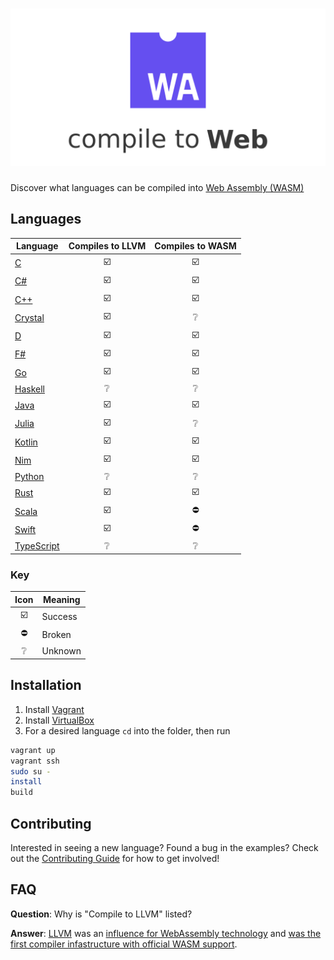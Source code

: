 # ![Compile to Web](compile-to-web.png)

Discover what languages can be compiled into [Web Assembly (WASM)](http://webassembly.org)

## Languages

| Language                  |    Compiles to LLVM     |    Compiles to WASM     |
| ------------------------- | :---------------------: | :---------------------: |
| [C](C/)                   | :ballot_box_with_check: | :ballot_box_with_check: |
| [C#](C%23/)               | :ballot_box_with_check: | :ballot_box_with_check: |
| [C++](C++/)               | :ballot_box_with_check: | :ballot_box_with_check: |
| [Crystal](Crystal/)       | :ballot_box_with_check: |     :grey_question:     |
| [D](D/)                   | :ballot_box_with_check: | :ballot_box_with_check: |
| [F#](F%23/)               | :ballot_box_with_check: | :ballot_box_with_check: |
| [Go](Go/)                 | :ballot_box_with_check: | :ballot_box_with_check: |
| [Haskell](Haskell/)       |     :grey_question:     |     :grey_question:     |
| [Java](Java/)             | :ballot_box_with_check: | :ballot_box_with_check: |
| [Julia](Julia/)           | :ballot_box_with_check: |     :grey_question:     |
| [Kotlin](Kotlin/)         | :ballot_box_with_check: | :ballot_box_with_check: |
| [Nim](Nim/)               | :ballot_box_with_check: | :ballot_box_with_check: |
| [Python](Python/)         |     :grey_question:     |     :grey_question:     |
| [Rust](Rust/)             | :ballot_box_with_check: | :ballot_box_with_check: |
| [Scala](Scala/)           | :ballot_box_with_check: |       :no_entry:        |
| [Swift](Swift/)           | :ballot_box_with_check: |       :no_entry:        |
| [TypeScript](TypeScript/) |     :grey_question:     |     :grey_question:     |

### Key

|          Icon           | Meaning |
| :---------------------: | ------- |
| :ballot_box_with_check: | Success |
|       :no_entry:        | Broken  |
|     :grey_question:     | Unknown |

## Installation

1.  Install [Vagrant](https://www.vagrantup.com/downloads.html)
2.  Install [VirtualBox](https://www.virtualbox.org/wiki/Downloads)
3.  For a desired language `cd` into the folder, then run

```sh
vagrant up
vagrant ssh
sudo su -
install
build
```

## Contributing

Interested in seeing a new language? Found a bug in the examples?
Check out the [Contributing Guide](CONTRIBUTING.md) for how to get involved!

## FAQ

**Question**: Why is "Compile to LLVM" listed?

**Answer**: [LLVM](https://llvm.org/) was an [influence for WebAssembly technology](http://webassembly.org/docs/faq/#why-not-just-use-llvm-bitcode-as-a-binary-format) and [was the first compiler infastructure with official WASM support](http://webassembly.org/docs/faq#which-compilers-can-i-use-to-build-webassembly-programs).
